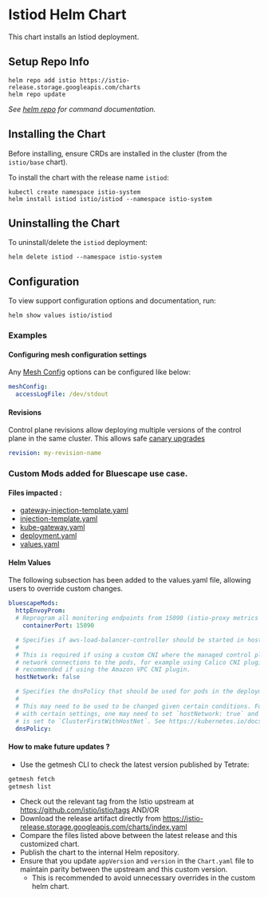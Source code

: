 # Istiod Helm Chart

This chart installs an Istiod deployment.

## Setup Repo Info

```console
helm repo add istio https://istio-release.storage.googleapis.com/charts
helm repo update
```

_See [helm repo](https://helm.sh/docs/helm/helm_repo/) for command documentation._

## Installing the Chart

Before installing, ensure CRDs are installed in the cluster (from the `istio/base` chart).

To install the chart with the release name `istiod`:

```console
kubectl create namespace istio-system
helm install istiod istio/istiod --namespace istio-system
```

## Uninstalling the Chart

To uninstall/delete the `istiod` deployment:

```console
helm delete istiod --namespace istio-system
```

## Configuration

To view support configuration options and documentation, run:

```console
helm show values istio/istiod
```

### Examples

#### Configuring mesh configuration settings

Any [Mesh Config](https://istio.io/latest/docs/reference/config/istio.mesh.v1alpha1/) options can be configured like below:

```yaml
meshConfig:
  accessLogFile: /dev/stdout
```

#### Revisions

Control plane revisions allow deploying multiple versions of the control plane in the same cluster.
This allows safe [canary upgrades](https://istio.io/latest/docs/setup/upgrade/canary/)

```yaml
revision: my-revision-name
```
### Custom Mods added for Bluescape use case.
#### Files impacted :
- [gateway-injection-template.yaml](files%2Fgateway-injection-template.yaml)
- [injection-template.yaml](files%2Finjection-template.yaml)
- [kube-gateway.yaml](files%2Fkube-gateway.yaml)
- [deployment.yaml](templates%2Fdeployment.yaml) 
- [values.yaml](values.yaml)

#### Helm Values
The following subsection has been added to the values.yaml file, allowing users to override custom changes.

```yaml
bluescapeMods:
  httpEnvoyProm:
  # Reprogram all monitoring endpoints from 15090 (istio-proxy metrics alone) to 15020 (merged app + istio-proxy metrics)
    containerPort: 15090

  # Specifies if aws-load-balancer-controller should be started in hostNetwork mode.
  #
  # This is required if using a custom CNI where the managed control plane nodes are unable to initiate
  # network connections to the pods, for example using Calico CNI plugin on EKS. This is not required or
  # recommended if using the Amazon VPC CNI plugin.
  hostNetwork: false

  # Specifies the dnsPolicy that should be used for pods in the deployment
  #
  # This may need to be used to be changed given certain conditions. For instance, if one uses the cilium CNI
  # with certain settings, one may need to set `hostNetwork: true` and webhooks won't work unless `dnsPolicy`
  # is set to `ClusterFirstWithHostNet`. See https://kubernetes.io/docs/concepts/services-networking/dns-pod-service/#pod-s-dns-policy
  dnsPolicy:
```

#### How to make future updates ?
- Use the getmesh CLI to check the latest version published by Tetrate:
```bash
getmesh fetch
getmesh list
```
- Check out the relevant tag from the Istio upstream at https://github.com/istio/istio/tags 
   AND/OR 
- Download the release artifact directly from https://istio-release.storage.googleapis.com/charts/index.yaml
- Compare the files listed above between the latest release and this customized chart.
- Publish the chart to the internal Helm repository.
- Ensure that you update `appVersion` and `version` in the `Chart.yaml` file to maintain parity between the upstream and this custom version.
  - This is recommended to avoid unnecessary overrides in the custom helm chart.
